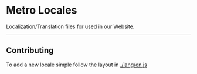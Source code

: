 # Metro Locales
Localization/Translation files for used in our Website.

---

## Contributing
To add a new locale simple follow the layout in [./lang/en.js](./lang/en.js)
